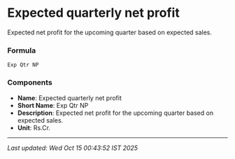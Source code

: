 # Expected quarterly net profit
Expected net profit for the upcoming quarter based on expected sales.

### Formula
```text
Exp Qtr NP
```


### Components
- **Name**: Expected quarterly net profit
- **Short Name**: Exp Qtr NP
- **Description**: Expected net profit for the upcoming quarter based on expected sales.
- **Unit**: Rs.Cr.

---
*Last updated: Wed Oct 15 00:43:52 IST 2025*
